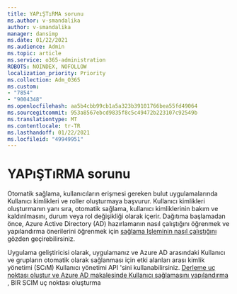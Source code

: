 ```yaml
---
title: YAPıŞTıRMA sorunu
ms.author: v-smandalika
author: v-smandalika
manager: dansimp
ms.date: 01/22/2021
ms.audience: Admin
ms.topic: article
ms.service: o365-administration
ROBOTS: NOINDEX, NOFOLLOW
localization_priority: Priority
ms.collection: Adm_O365
ms.custom:
- "7854"
- "9004348"
ms.openlocfilehash: aa5b4cbb99cb1a5a323b39101766bea55fd49064
ms.sourcegitcommit: 953a8567ebcd9835f8c5c49472b223107c92549b
ms.translationtype: MT
ms.contentlocale: tr-TR
ms.lasthandoff: 01/22/2021
ms.locfileid: "49949951"
---
```

# <a name="scim-provisioning-issue"></a>YAPıŞTıRMA sorunu

Otomatik sağlama, kullanıcıların erişmesi gereken bulut uygulamalarında Kullanıcı kimlikleri ve roller oluşturmaya başvurur. Kullanıcı kimlikleri oluşturmanın yanı sıra, otomatik sağlama, kullanıcı kimliklerinin bakım ve kaldırılmasını, durum veya rol değişikliği olarak içerir. Dağıtıma başlamadan önce, Azure Active Directory (AD) hazırlamanın nasıl çalıştığını öğrenmek ve yapılandırma önerilerini öğrenmek için [sağlama Işleminin nasıl çalıştığını](https://docs.microsoft.com/azure/active-directory/app-provisioning/how-provisioning-works) gözden geçirebilirsiniz.

Uygulama geliştiricisi olarak, uygulamanız ve Azure AD arasındaki Kullanıcı ve grupların otomatik olarak sağlanması için etki alanları arası kimlik yönetimi (SCıM) Kullanıcı yönetimi API 'sini kullanabilirsiniz. [Derleme uç noktası oluştur ve Azure AD makalesinde Kullanıcı sağlamasını yapılandırma](https://docs.microsoft.com/azure/active-directory/app-provisioning/use-scim-to-provision-users-and-groups) , BIR SCIM uç noktası oluşturma



